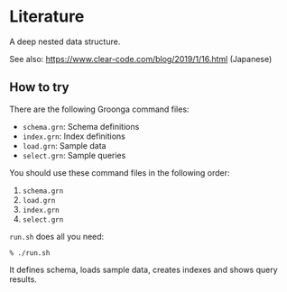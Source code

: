 # Literature

A deep nested data structure.

See also: https://www.clear-code.com/blog/2019/1/16.html (Japanese)

## How to try

There are the following Groonga command files:

  * `schema.grn`: Schema definitions
  * `index.grn`: Index definitions
  * `load.grn`: Sample data
  * `select.grn`: Sample queries

You should use these command files in the following order:

  1. `schema.grn`
  2. `load.grn`
  3. `index.grn`
  4. `select.grn`

`run.sh` does all you need:

```console
% ./run.sh
```

It defines schema, loads sample data, creates indexes and shows query
results.
